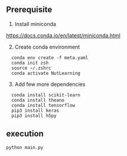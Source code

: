 ## Prerequisite
1. Install miniconda

https://docs.conda.io/en/latest/miniconda.html

2. Create conda environment
```
  conda env create -f meta.yaml
  conda init zsh
  source ~/.zshrc
  conda activate NutLearning
```
3. Add few more dependencies
```
  conda install scikit-learn
  conda install theano
  conda install tensorflow
  pip3 install keras
  pip3 install h5py
```

## execution
``` python main.py ```

